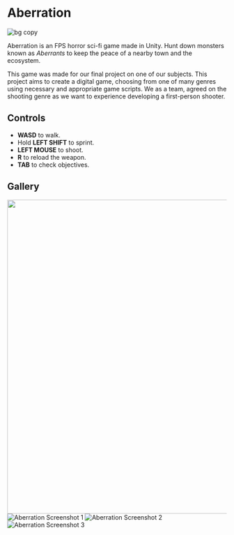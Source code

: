 # Aberration
![bg copy](https://github.com/danylleusof/aberration/assets/167318583/efc694a1-424a-4d70-a3fb-703d92769660)

Aberration is an FPS horror sci-fi game made in Unity. Hunt down monsters known as _Aberrants_ to keep the peace of a nearby town and the ecosystem.

This game was made for our final project on one of our subjects. This project aims to create a digital game, choosing from one of many genres using necessary and appropriate game scripts. We as a team, agreed on the shooting genre as we want to experience developing a first-person shooter.

## Controls

- **WASD** to walk.
- Hold **LEFT SHIFT** to sprint.
- **LEFT MOUSE** to shoot.
- **R** to reload the weapon.
- **TAB** to check objectives.

## Gallery

[<img src="https://img.youtube.com/vi/D2LCcHJ0nJ8/hqdefault.jpg" width="1280" height="720"
/>](https://www.youtube.com/embed/D2LCcHJ0nJ8)
![Aberration Screenshot 1](https://github.com/danylleusof/aberration/assets/167318583/5e96e313-2b5b-4019-a662-d804a86ad610)
![Aberration Screenshot 2](https://github.com/danylleusof/aberration/assets/167318583/5d7d0f58-ccc0-4e8a-9ed8-23dd988ea744)
![Aberration Screenshot 3](https://github.com/danylleusof/aberration/assets/167318583/200e819d-c0e8-4b67-8007-8c9fd2b3d5f5)
